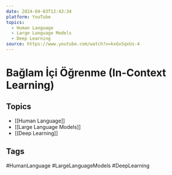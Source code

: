 ```yaml
---
date: 2024-04-03T12:43:34
platform: YouTube
topics:
  - Human Language
  - Large Language Models
  - Deep Learning
source: https://www.youtube.com/watch?v=kxGvSqxUs-4
---
```

# Bağlam İçi Öğrenme (In-Context Learning)

## Topics
- [[Human Language]]
- [[Large Language Models]]
- [[Deep Learning]]

## Tags
#HumanLanguage #LargeLanguageModels #DeepLearning
